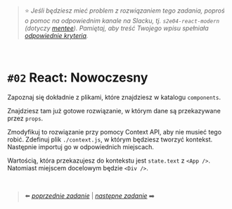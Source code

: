 > :star: *Jeśli będziesz mieć problem z rozwiązaniem tego zadania, poproś o pomoc na odpowiednim kanale na Slacku, tj. `s2e04-react-modern` (dotyczy [mentee](https://devmentor.pl/mentoring-javascript/)). Pamiętaj, aby treść Twojego wpisu spełniała [odpowiednie kryteria](https://devmentor.pl/jak-prosic-o-pomoc/).*
> 
&nbsp;

# `#02` React: Nowoczesny


Zapoznaj się dokładnie z plikami, które znajdziesz w katalogu `components`.

Znajdziesz tam już gotowe rozwiązanie, w którym dane są przekazywane przez `props`.

Zmodyfikuj to rozwiązanie przy pomocy Context API, aby nie musieć tego robić. Zdefinuj plik `./context.js`, w którym będziesz tworzyć kontekst. Następnie importuj go w odpowiednich miejscach.

Wartością, która przekazujesz do kontekstu jest `state.text` z `<App />`. Natomiast miejscem docelowym będzie `<Div />`.

&nbsp;

> :arrow_left: [*poprzednie zadanie*](./../01) | [*następne zadanie*](./../03) :arrow_right:
